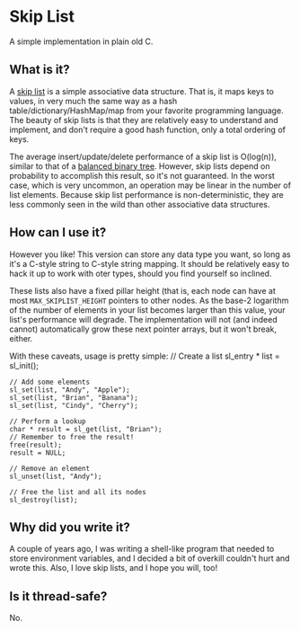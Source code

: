 Skip List
=========
A simple implementation in plain old C.

What is it?
-----------
A [skip list](http://en.wikipedia.org/wiki/Skip_list) is a simple associative data structure. That is, it maps keys to values, in very much the same way as a hash table/dictionary/HashMap/map from your favorite programming language. The beauty of skip lists is that they are relatively easy to understand and implement, and don't require a good hash function, only a total ordering of keys.

The average insert/update/delete performance of a skip list is O(log(n)), similar to that of a [balanced binary tree](http://en.wikipedia.org/wiki/Balanced_binary_tree). However, skip lists depend on probability to accomplish this result, so it's not guaranteed. In the worst case, which is very uncommon, an operation may be linear in the number of list elements. Because skip list performance is non-deterministic, they are less commonly seen in the wild than other associative data structures.

How can I use it?
-----------------
However you like! This version can store any data type you want, so long as it's a C-style string to C-style string mapping. It should be relatively easy to hack it up to work with oter types, should you find yourself so inclined.

These lists also have a fixed pillar height (that is, each node can have at
most `MAX_SKIPLIST_HEIGHT` pointers to other nodes. As the base-2 logarithm of the number of elements in your list becomes larger than this value, your list's performance will degrade. The implementation will not (and indeed cannot) automatically grow these next pointer arrays, but it won't break, either.

With these caveats, usage is pretty simple:
    // Create a list
    sl_entry * list = sl_init();
    
    // Add some elements
    sl_set(list, "Andy", "Apple");
    sl_set(list, "Brian", "Banana");
    sl_set(list, "Cindy", "Cherry");

    // Perform a lookup
    char * result = sl_get(list, "Brian");
    // Remember to free the result!
    free(result);
    result = NULL;

    // Remove an element
    sl_unset(list, "Andy");

    // Free the list and all its nodes
    sl_destroy(list);

Why did you write it?
---------------------
A couple of years ago, I was writing a shell-like program that needed to store environment variables, and I decided a bit of overkill couldn't hurt and wrote this. Also, I love skip lists, and I hope you will, too!

Is it thread-safe?
------------------
No.
